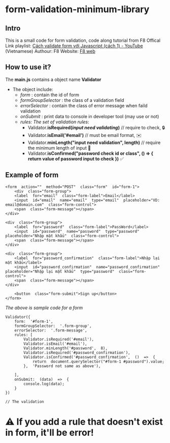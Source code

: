#  form-validation-minimum-library

## Intro

This is a small code for form validation, code along tutorial from F8 Offical
Link playlist: [Cách validate form với Javascript (cách 1) - YouTube](https://www.youtube.com/playlist?list=PL_-VfJajZj0UjLMzxqGXUoE6iqpfbZysn) (Vietnamese)
Authour: F8
Website: [F8 web](https://fullstack.edu.vn/)

## How to use it?

The **main.js** contains a object name **Validator**
- The object include:
	+ *form* : contain the id of form
	+ *formGroupSelector* :  the class of a validation field
	+ *errorSelector* : contain the class of error message when faild validation
	+ *onSubmit* : print data to console in developer tool (may use or not)
	+ *rules: The set of validation rules*:
		+ Validator.**isRequired(*input need validating*)** // require to check, 🔒
		+ Validator.**isEmail('#email')** // must be email format,  ✉️
		+ Validator.**minLength("input need validation", length)** // require the minimum length of input 📏
		+ Validator.**isConfirmed("password check id or class", () => {
						return value of password input to check
				})** ✅
    
## Example of form

```
<form  action=""  method="POST"  class="form"  id="form-1">
	<div  class="form-group">
	<label  for="email"  class="form-label">Email</label>
	<input  id="email"  name="email"  type="email"  placeholder="VD: email@domain.com"  class="form-control">
	<span  class="form-message"></span>
</div>

<div  class="form-group">
	<label  for="password"  class="form-label">PassWord</label>
	<input  id="password"  name="password"  type="password"  placeholder="Nhập mật khẩu"  class="form-control">
	<span  class="form-message"></span>
</div>

<div  class="form-group">
	<label  for="password_confirmation"  class="form-label">Nhập lại mật khẩu</label>
	<input  id="password_confirmation"  name="password_confirmation"  placeholder="Nhập lại mật khẩu"  type="password"  class="form-control">
	<span  class="form-message"></span>
</div>

	<button  class="form-submit">Sign up</button>
</form>
```
*The above is sample code for a form*
```
Validator({
	form:  '#form-1',
	formGroupSelector:  '.form-group',
	errorSelector:  '.form-message',
	rules: [
		Validator.isRequired('#email'),
		Validator.isEmail('#email'),
		Validator.minLength('#password',  8),
		Validator.isRequired('#password_confirmation'),
		Validator.isConfirmed('#password_confirmation',  ()  =>  {
			return  document.querySelector("#form-1 #password").value;
		},  'Password not same as above'),

	],
	onSubmit:  (data)  =>  {
		console.log(data);
	}
})

// The validation
```
# ⚠️ If you add a rule that doesn't exist in form, it'll be error!